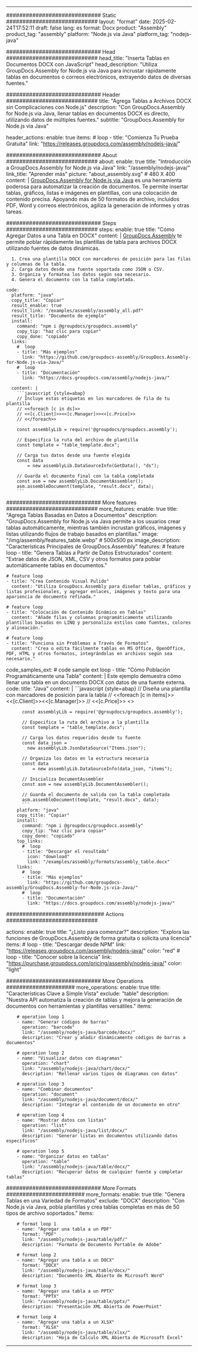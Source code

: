 



---
############################# Static ############################
layout: "format"
date:  2025-02-24T17:52:11
draft: false
lang: es
format: Docx
product: "Assembly"
product_tag: "assembly"
platform: "Node.js via Java"
platform_tag: "nodejs-java"

############################# Head ############################
head_title: "Inserta Tablas en Documentos DOCX con JavaScript"
head_description: "Utiliza GroupDocs.Assembly for Node.js via Java para incrustar rápidamente tablas en documentos o correos electrónicos, extrayendo datos de diversas fuentes."

############################# Header ############################
title: "Agrega Tablas a Archivos DOCX sin Complicaciones con Node.js" 
description: "Con GroupDocs.Assembly for Node.js via Java, llenar tablas en documentos DOCX es directo, utilizando datos de múltiples fuentes."
subtitle: "GroupDocs.Assembly for Node.js via Java" 

header_actions:
  enable: true
  items:
    #  loop
    - title: "Comienza Tu Prueba Gratuita"
      link: "https://releases.groupdocs.com/assembly/nodejs-java/"
      
############################# About ############################
about:
    enable: true
    title: "Introducción a GroupDocs.Assembly for Node.js via Java"
    link: "/assembly/nodejs-java/"
    link_title: "Aprender más"
    picture: "about_assembly.svg" # 480 X 400
    content: |
       [GroupDocs.Assembly for Node.js via Java](/assembly/nodejs-java/) es una herramienta poderosa para automatizar la creación de documentos. Te permite insertar tablas, gráficos, listas e imágenes en plantillas, con una colocación de contenido precisa. Apoyando más de 50 formatos de archivo, incluidos PDF, Word y correos electrónicos, agiliza la generación de informes y otras tareas.

############################# Steps ############################
steps:
    enable: true
    title: "Cómo Agregar Datos a una Tabla en DOCX"
    content: |
      [GroupDocs.Assembly](/assembly/nodejs-java/) te permite poblar rápidamente las plantillas de tabla para archivos DOCX utilizando fuentes de datos dinámicas.
      
      1. Crea una plantilla DOCX con marcadores de posición para las filas y columnas de la tabla.
      2. Carga datos desde una fuente soportada como JSON o CSV.
      3. Organiza y formatea los datos según sea necesario.
      4. Genera el documento con la tabla completada.
   
    code:
      platform: "java"
      copy_title: "Copiar"
      result_enable: true
      result_link: "/examples/assembly/assembly_all.pdf"
      result_title: "Documento de ejemplo"
      install:
        command: "npm i @groupdocs/groupdocs.assembly"
        copy_tip: "haz clic para copiar"
        copy_done: "copiado"
      links:
        #  loop
        - title: "Más ejemplos"
          link: "https://github.com/groupdocs-assembly/GroupDocs.Assembly-for-Node.js-via-Java/"
        #  loop
        - title: "Documentación"
          link: "https://docs.groupdocs.com/assembly/nodejs-java/"
          
      content: |
        ```javascript {style=abap}
        // Incluye estas etiquetas en los marcadores de fila de tu plantilla
        // <<foreach [c in ds]>>
        // <<[c.Client]>><<[c.Manager]>><<[c.Price]>>
        // <</foreach>>
    
        const assemblyLib = require('@groupdocs/groupdocs.assembly');

        // Especifica la ruta del archivo de plantilla
        const template = "table_template.docx";

        // Carga tus datos desde una fuente elegida
        const data 
            = new assemblyLib.DataSourceInfo(GetData(), "ds");

        // Guarda el documento final con la tabla completada
        const asm = new assemblyLib.DocumentAssembler();
        asm.assembleDocument(template, "result.docx", data);
        ```           

############################# More features ############################
more_features:
  enable: true
  title: "Agrega Tablas Basadas en Datos a Documentos"
  description: "GroupDocs.Assembly for Node.js via Java permite a los usuarios crear tablas automáticamente, mientras también incrustan gráficos, imágenes y listas utilizando flujos de trabajo basados en plantillas."
  image: "/img/assembly/features_table.webp" # 500x500 px
  image_description: "Características Principales de GroupDocs.Assembly"
  features:
    # feature loop
    - title: "Genera Tablas a Partir de Datos Estructurados"
      content: "Extrae datos de JSON, XML, CSV y otros formatos para poblar automáticamente tablas en documentos."

    # feature loop
    - title: "Crea Contenido Visual Pulido"
      content: "Utiliza GroupDocs.Assembly para diseñar tablas, gráficos y listas profesionales, y agregar enlaces, imágenes y texto para una apariencia de documento refinada."

    # feature loop
    - title: "Colocación de Contenido Dinámico en Tablas"
      content: "Añade filas y columnas programáticamente utilizando plantillas basadas en LINQ y personaliza estilos como fuentes, colores y alineación."

    # feature loop
    - title: "Funciona sin Problemas a Través de Formatos"
      content: "Crea o edita fácilmente tablas en MS Office, OpenOffice, PDF, HTML y otros formatos, integrándolas en archivos según sea necesario."
      
  code_samples_ext:
    # code sample ext loop
    - title: "Cómo Población Programáticamente una Tabla"
      content: |
        Este ejemplo demuestra cómo llenar una tabla en un documento DOCX con datos de una fuente externa.
      code:
        title: "Java"
        content: |
          ```javascript {style=abap}
          // Diseña una plantilla con marcadores de posición para la tabla
          // <<foreach [c in items]>> <<[c.Client]>><<[c.Manager]>>
          //  <<[c.Price]>> <</foreach>>
          
          const assemblyLib = require('@groupdocs/groupdocs.assembly');

          // Especifica la ruta del archivo a la plantilla
          const template = "table_template.docx";

          // Carga los datos requeridos desde tu fuente
          const data_json = 
            new assemblyLib.JsonDataSource("Items.json");

          // Organiza los datos en la estructura necesaria
          const data 
              = new assemblyLib.DataSourceInfo(data_json, "items");

          // Inicializa DocumentAssembler
          const asm = new assemblyLib.DocumentAssembler();

          // Guarda el documento de salida con la tabla completada
          asm.assembleDocument(template, "result.docx", data);
          ```
        platform: "java"
        copy_title: "Copiar"
        install:
          command: "npm i @groupdocs/groupdocs.assembly"
          copy_tip: "haz clic para copiar"
          copy_done: "copiado"
        top_links:
          #  loop
          - title: "Descargar el resultado"
            icon: "download"
            link: "/examples/assembly/formats/assembly_table.docx"
        links:
          #  loop
          - title: "Más ejemplos"
            link: "https://github.com/groupdocs-assembly/GroupDocs.Assembly-for-Node.js-via-Java/"
          #  loop
          - title: "Documentación"
            link: "https://docs.groupdocs.com/assembly/nodejs-java/"
            

            


############################## Actions ############################

actions:
  enable: true
  title: "¿Listo para comenzar?"
  description: "Explora las funciones de GroupDocs.Assembly de forma gratuita o solicita una licencia"
  items:
    #  loop
    - title: "Descargar desde NPM"
      link: "https://releases.groupdocs.com/assembly/nodejs-java/"
      color: "red"
        #  loop
    - title: "Conocer sobre la licencia"
      link: "https://purchase.groupdocs.com/pricing/assembly/nodejs-java/"
      color: "light"


############################# More Operations #####################
more_operations:
    enable: true
    title: "Características Clave a Simple Vista"
    exclude: "table"
    description: "Nuestra API automatiza la creación de tablas y mejora la generación de documentos con herramientas y plantillas versátiles."
    items: 
          
        # operation loop 1
        - name: "Generar códigos de barras"
          operation: "barcode"
          link: "/assembly/nodejs-java/barcode/docx/"
          description: "Crear y añadir dinámicamente códigos de barras a documentos"

        # operation loop 2
        - name: "Visualizar datos con diagramas"
          operation: "chart"
          link: "/assembly/nodejs-java/chart/docx/"
          description: "Rellenar varios tipos de diagramas con datos"

        # operation loop 3
        - name: "Combinar documentos"
          operation: "document"
          link: "/assembly/nodejs-java/document/docx/"
          description: "Integrar el contenido de un documento en otro"

        # operation loop 4
        - name: "Mostrar datos con listas"
          operation: "list"
          link: "/assembly/nodejs-java/list/docx/"
          description: "Generar listas en documentos utilizando datos específicos"

        # operation loop 5
        - name: "Organizar datos en tablas"
          operation: "table"
          link: "/assembly/nodejs-java/table/docx/"
          description: "Recuperar datos de cualquier fuente y completar tablas"
         
          
############################# More Formats ########################
more_formats:
    enable: true
    title: "Genera Tablas en una Variedad de Formatos"
    exclude: "DOCX"
    description: "Con Node.js via Java, pobla plantillas y crea tablas completas en más de 50 tipos de archivo soportados."
    items: 
          
        # format loop 1
        - name: "Agregar una tabla a un PDF"
          format: "PDF"
          link: "/assembly/nodejs-java/table/pdf/"
          description: "Formato de Documento Portable de Adobe"
          
        # format loop 2
        - name: "Agregar una tabla a un DOCX"
          format: "DOCX"
          link: "/assembly/nodejs-java/table/docx/"
          description: "Documento XML Abierto de Microsoft Word"
          
        # format loop 3
        - name: "Agregar una tabla a un PPTX"
          format: "PPTX"
          link: "/assembly/nodejs-java/table/pptx/"
          description: "Presentación XML Abierta de PowerPoint"
          
        # format loop 4
        - name: "Agregar una tabla a un XLSX"
          format: "XLSX"
          link: "/assembly/nodejs-java/table/xlsx/"
          description: "Hoja de Cálculo XML Abierta de Microsoft Excel"


          

---